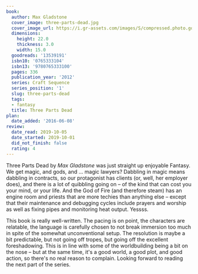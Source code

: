 ```yaml
---
book:
  author: Max Gladstone
  cover_image: three-parts-dead.jpg
  cover_image_url: https://i.gr-assets.com/images/S/compressed.photo.goodreads.com/books/1333049511l/13539191._SX98_.jpg
  dimensions:
    height: 22.0
    thickness: 3.0
    width: 15.0
  goodreads: '13539191'
  isbn10: '0765333104'
  isbn13: '9780765333100'
  pages: 336
  publication_year: '2012'
  series: Craft Sequence
  series_position: '1'
  slug: three-parts-dead
  tags:
  - fantasy
  title: Three Parts Dead
plan:
  date_added: '2016-06-08'
review:
  date_read: 2019-10-05
  date_started: 2019-10-01
  did_not_finish: false
  rating: 4
---
```


Three Parts Dead by *Max Gladstone* was just straight up enjoyable Fantasy. We get magic, and gods, and … magic lawyers? Dabbling in magic means dabbling in contracts, so our protagonist has clients (or, well, her employer does), and there is a lot of quibbling going on – of the kind that can cost you your mind, or your life. And the God of Fire (and therefore steam) has an engine room and priests that are more techies than anything else – except that their maintenance and debugging cycles include prayers and worship as well as fixing pipes and monitoring heat output. Yessss.

This book is really well-written. The pacing is on point, the characters are relatable, the language is carefully chosen to not break immersion too much in spite of the somewhat unconventional setup. The resolution is maybe a bit predictable, but not going off tropes, but going off the excellent foreshadowing. This is in line with some of the worldbuilding being a bit on the nose – but at the same time, it's a good world, a good plot, and good action, so there's no real reason to complain. Looking forward to reading the next part of the series.
